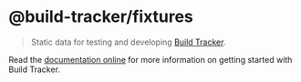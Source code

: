 # @build-tracker/fixtures

> Static data for testing and developing [Build Tracker](https://buildtracker.dev).

Read the [documentation online](https://buildtracker.dev/docs/packages/fixtures) for more information on getting started with Build Tracker.
